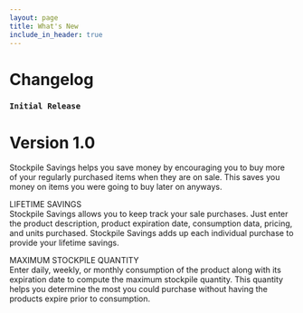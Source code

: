 ```yaml
---
layout: page
title: What's New
include_in_header: true
---
```


# Changelog

### `Initial Release`
# **Version 1.0**
Stockpile Savings helps you save money by encouraging you to buy more of your regularly purchased items when they are on sale. This saves you money on items you were going to buy later on anyways.

LIFETIME SAVINGS<br>
Stockpile Savings allows you to keep track your sale purchases. Just enter the product description, product expiration date, consumption data, pricing, and units purchased. Stockpile Savings adds up each individual purchase to provide your lifetime savings.

MAXIMUM STOCKPILE QUANTITY<br>
Enter daily, weekly, or monthly consumption of the product along with its expiration date to compute the maximum stockpile quantity. This quantity helps you determine the most you could purchase without having the products expire prior to consumption.

<br>
